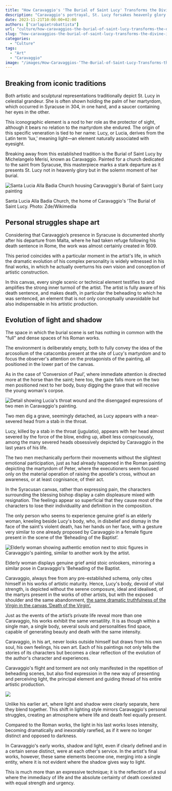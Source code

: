 ```yaml
---
title: "How Caravaggio's 'The Burial of Saint Lucy' Transforms the Divine into the Earthly"
description: "Caravaggio's portrayal, St. Lucy forsakes heavenly glory for a gritty burial scene, which reflects the artist's personal struggles and innovative use of light."
date: 2023-11-21T10:00:00+02:00
authors: ["carlapietrobattista"]
url: "culture/how-caravaggios-the-burial-of-saint-lucy-transforms-the-divine-into-the-earthly"
slug: "how-caravaggios-the-burial-of-saint-lucy-transforms-the-divine-into-the-earthly"
categories:
  - "Culture"
tags:
  - "Art"
  - "Caravaggio"
image: "/images/How-Caravaggios-‘The-Burial-of-Saint-Lucy-Transforms-the-Divine-into-the-Earthly-.jpg"
---
```


## **Breaking from iconic traditions**

Both artistic and sculptural representations traditionally depict St. Lucy in celestial grandeur. She is often shown holding the palm of her martyrdom, which occurred in Syracuse in 304, in one hand, and a saucer containing her eyes in the other.

This iconographic element is a nod to her role as the protector of sight, although it bears no relation to the martyrdom she endured. The origin of this specific veneration is tied to her name: Lucy, or Lucia, derives from the Latin term 'lux,' meaning light—an element naturally associated with eyesight.

Breaking away from this established tradition is the Burial of Saint Lucy by Michelangelo Merisi, known as Caravaggio. Painted for a church dedicated to the saint from Syracuse, this masterpiece marks a stark departure as it presents St. Lucy not in heavenly glory but in the solemn moment of her burial.

![Santa Lucia Alla Badia Church housing Caravaggio's Burial of Saint Lucy painting](/images/Church_of_St._Lucia-1024x683.jpg)

Santa Lucia Alla Badia Church, the home of Caravaggio's 'The Burial of Saint Lucy. Photo: Zde/Wikimedia


## **Personal struggles shape art**

Considering that Caravaggio’s presence in Syracuse is documented shortly after his departure from Malta, where he had taken refuge following his death sentence in Rome, the work was almost certainly created in 1609.

This period coincides with a particular moment in the artist's life, in which the dramatic evolution of his complex personality is widely witnessed in his final works, in which he actually overturns his own vision and conception of artistic construction.

In this canvas, every single scenic or technical element testifies to and amplifies the strong inner turmoil of the artist. The artist is fully aware of his death sentence, and makes death, in particular the beheading to which he was sentenced, an element that is not only conceptually unavoidable but also indispensable in his artistic production.

## **Evolution of light and shadow**

The space in which the burial scene is set has nothing in common with the "full" and dense spaces of his Roman works.

The environment is deliberately empty, both to fully convey the idea of the arcosolium of the catacombs present at the site of Lucy's martyrdom and to focus the observer's attention on the protagonists of the painting, all positioned in the lower part of the canvas.

As in the case of ‘Conversion of Paul’, where immediate attention is directed more at the horse than the saint; here too, the gaze falls more on the two men positioned next to her body, busy digging the grave that will receive the young woman's corpse.

![Detail showing Lucia's throat wound and the disengaged expressions of two men in Caravaggio's painting.](/images/Caravaggio_St_Lucy_ThroatStab_Executioners_Detail-1024x543.jpg)

Two men dig a grave, seemingly detached, as Lucy appears with a near-severed head from a stab in the throat.


Lucy, killed by a stab in the throat (jugulatio), appears with her head almost severed by the force of the blow, ending up, albeit less conspicuously, among the many severed heads obsessively depicted by Caravaggio in the last years of his life.

The two men mechanically perform their movements without the slightest emotional participation, just as had already happened in the Roman painting depicting the martyrdom of Peter, where the executioners seem focused only on the material operation of raising the apostle's cross, without an awareness, or at least cognisance, of their act.

In the Syracusan canvas, rather than expressing pain, the characters surrounding the blessing bishop display a calm displeasure mixed with resignation. The feelings appear so superficial that they cause most of the characters to lose their individuality and definition in the composition.

The only person who seems to experience genuine grief is an elderly woman, kneeling beside Lucy's body, who, in disbelief and dismay in the face of the saint's violent death, has her hands on her face, with a gesture very similar to one already proposed by Caravaggio in a female figure present in the scene of the ‘Beheading of the Baptist’.

![Elderly woman showing authentic emotion next to stoic figures in Caravaggio's painting, similar to another work by the artist.](/images/Elderly_Woman_Genuine_Grief_Caravaggio_Comparison-1024x768.jpg)

Elderly woman displays genuine grief amid stoic onlookers, mirroring a similar pose in Caravaggio's 'Beheading of the Baptist.


Caravaggio, always free from any pre-established schema, only cites himself in his works of artistic maturity. Hence, Lucy's body, devoid of vital strength, is depicted without the serene composure, ideal and idealised, of the martyrs present in the works of other artists, but with the exposed shoulder and the same abandonment, [the same dramatic truthfulness of the Virgin in the canvas ‘Death of the Virgin’.](https://un-aligned.org/culture/the-story-behind-caravaggio-his-death-of-the-virgin/)

Just as the events of the artist’s private life reveal more than one Caravaggio, his works exhibit the same versatility. It is as though within a single man, a single body, several souls and personalities find space, capable of generating beauty and death with the same intensity.

Caravaggio, in his art, never looks outside himself but draws from his own soul, his own feelings, his own art. Each of his paintings not only tells the stories of its characters but becomes a clear reflection of the evolution of the author's character and experiences.

Caravaggio's flight and torment are not only manifested in the repetition of beheading scenes, but also find expression in the new way of presenting and perceiving light, the principal element and guiding thread of his entire artistic production.

![](/images/How-Caravaggios-The-Burial-of-Saint-Lucy-Transforms-the-Divine-into-the-Earthly--755x1024.jpg)

Unlike his earlier art, where light and shadow were clearly separate, here they blend together. This shift in lighting style mirrors Caravaggio's personal struggles, creating an atmosphere where life and death feel equally present.


Compared to the Roman works, the light in his last works loses intensity, becoming dramatically and inexorably rarefied, as if it were no longer distinct and opposed to darkness.

In Caravaggio's early works, shadow and light, even if clearly defined and in a certain sense distinct, were at each other's service. In the artist's final works, however, these same elements become one, merging into a single entity, where it is not evident where the shadow gives way to light.

This is much more than an expressive technique; it is the reflection of a soul where the immediacy of life and the absolute certainty of death coexisted with equal strength and urgency.
